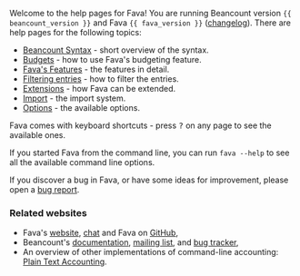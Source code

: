 Welcome to the help pages for Fava! You are running Beancount version
`{{ beancount_version }}` and Fava `{{ fava_version }}`
([changelog](https://beancount.github.io/fava/changelog.html)). There are help
pages for the following topics:

- [Beancount Syntax](./beancount_syntax) - short overview of the syntax.
- [Budgets](./budgets) - how to use Fava's budgeting feature.
- [Fava's Features](./features) - the features in detail.
- [Filtering entries](./filters) - how to filter the entries.
- [Extensions](./extensions) - how Fava can be extended.
- [Import](./import) - the import system.
- [Options](./options) - the available options.

Fava comes with keyboard shortcuts - press <kbd>?</kbd> on any page to see the
available ones.

If you started Fava from the command line, you can run `fava --help` to see all
the available command line options.

If you discover a bug in Fava, or have some ideas for improvement, please open a
[bug report](https://github.com/beancount/fava/issues).

### Related websites

- Fava's [website](https://beancount.github.io/fava/),
  [chat](https://gitter.im/beancount/fava) and Fava on
  [GitHub](https://github.com/beancount/fava),
- Beancount's [documentation](http://furius.ca/beancount/doc/index),
  [mailing list](https://groups.google.com/forum/#!forum/beancount), and
  [bug tracker](https://bitbucket.org/blais/beancount/issues),
- An overview of other implementations of command-line accounting:
  [Plain Text Accounting](http://plaintextaccounting.org).
